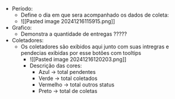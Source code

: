 - Período:
	- Define o dia em que sera acompanhado os dados de coleta:
	- ![[Pasted image 20241216115915.png]]
- Grafico:
	- Demonstra a quantidade de entregas ?????
- Coletadores:
	- Os coletadores são exibidos aqui junto com suas intregras e pendecias exibidas por esse botões com tooltips
		 - ![[Pasted image 20241216120203.png]]
		 - Descrição das cores:
			 - Azul -> total pendentes
			 - Verde -> total coletados
			 - Vermelho -> total outros status
			 - Preto -> total de coletas